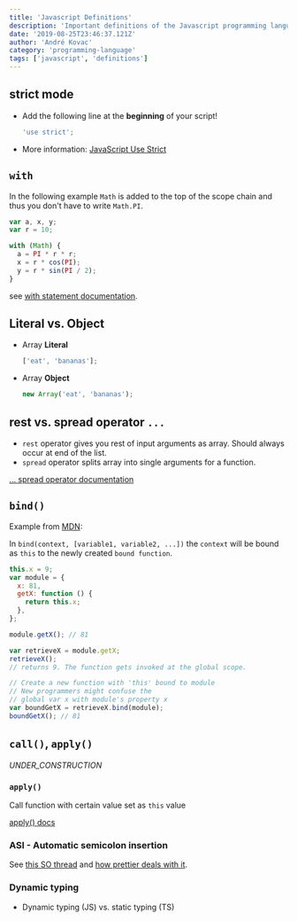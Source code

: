 ```yaml
---
title: 'Javascript Definitions'
description: 'Important definitions of the Javascript programming language'
date: '2019-08-25T23:46:37.121Z'
author: 'André Kovac'
category: 'programming-language'
tags: ['javascript', 'definitions']
---
```


## strict mode

- Add the following line at the **beginning** of your script!

  ```js
  'use strict';
  ```

- More information: [JavaScript Use Strict](http://www.w3schools.com/js/js_strict.asp)

## `with`

In the following example `Math` is added to the top of the scope chain and thus you don't have to write `Math.PI`.

```js
var a, x, y;
var r = 10;

with (Math) {
  a = PI * r * r;
  x = r * cos(PI);
  y = r * sin(PI / 2);
}
```

see [with statement documentation](https://developer.mozilla.org/en/docs/Web/JavaScript/Reference/Statements/with).

## Literal vs. Object

- Array **Literal**

  ```js
  ['eat', 'bananas'];
  ```

- Array **Object**

  ```js
  new Array('eat', 'bananas');
  ```

## rest vs. spread operator `...`

- `rest` operator gives you rest of input arguments as array. Should always occur at end of the list.
- `spread` operator splits array into single arguments for a function.

[... spread operator documentation](https://developer.mozilla.org/en-US/docs/Web/JavaScript/Reference/Operators/Spread_operator)

## `bind()`

Example from [MDN](https://developer.mozilla.org/en/docs/Web/JavaScript/Reference/Global_objects/Function/bind):

In `bind(context, [variable1, variable2, ...])` the `context` will be bound as `this` to the newly created `bound function`.

```js
this.x = 9;
var module = {
  x: 81,
  getX: function () {
    return this.x;
  },
};

module.getX(); // 81

var retrieveX = module.getX;
retrieveX();
// returns 9. The function gets invoked at the global scope.

// Create a new function with 'this' bound to module
// New programmers might confuse the
// global var x with module's property x
var boundGetX = retrieveX.bind(module);
boundGetX(); // 81
```

## `call()`, `apply()`

_UNDER_CONSTRUCTION_

### `apply()`

Call function with certain value set as `this` value

[apply() docs](https://developer.mozilla.org/en-US/docs/Web/JavaScript/Reference/Global_Objects/Function/apply)

### ASI - Automatic semicolon insertion

See [this SO thread](https://stackoverflow.com/questions/2846283/what-are-the-rules-for-javascripts-automatic-semicolon-insertion-asi) and [how prettier deals with it](https://prettier.io/docs/en/rationale.html#semicolons).


### Dynamic typing

- Dynamic typing (JS) vs. static typing (TS)